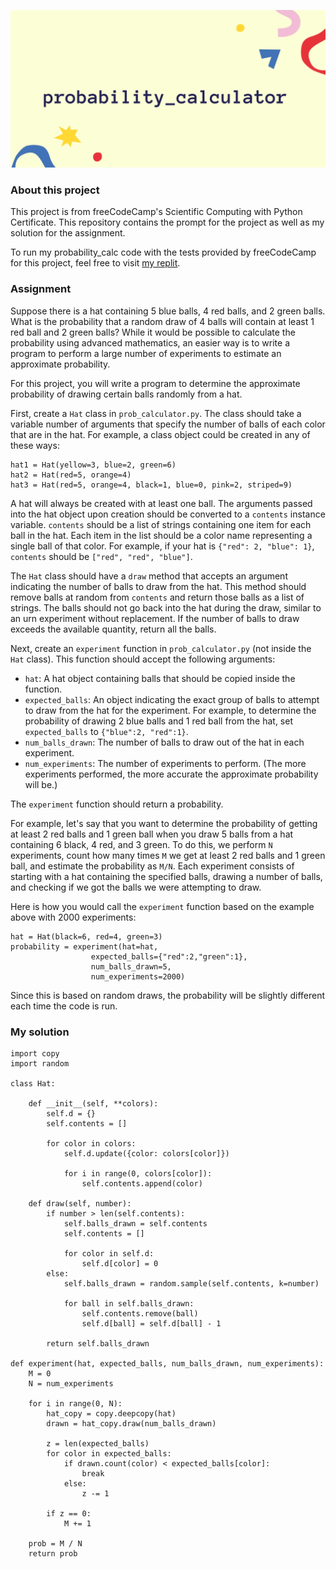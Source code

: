 ![](ProbabilityCalcCover.png)

### About this project

This project is from freeCodeCamp's Scientific Computing with Python Certificate. This repository contains the prompt for the project as well as my solution for the assignment. 

To run my probability_calc code with the tests provided by freeCodeCamp for this project, feel free to visit [my replit](https://replit.com/@NataliaRosado1/probability-calculator).


### Assignment

Suppose there is a hat containing 5 blue balls, 4 red balls, and 2 green balls. What is the probability that a random draw of 4 balls will contain at least 1 red ball and 2 green balls? While it would be possible to calculate the probability using advanced mathematics, an easier way is to write a program to perform a large number of experiments to estimate an approximate probability.

For this project, you will write a program to determine the approximate probability of drawing certain balls randomly from a hat. 

First, create a `Hat` class in `prob_calculator.py`. The class should take a variable number of arguments that specify the number of balls of each color that are in the hat. For example, a class object could be created in any of these ways:
```
hat1 = Hat(yellow=3, blue=2, green=6)
hat2 = Hat(red=5, orange=4)
hat3 = Hat(red=5, orange=4, black=1, blue=0, pink=2, striped=9)
```

A hat will always be created with at least one ball. The arguments passed into the hat object upon creation should be converted to a `contents` instance variable. `contents` should be a list of strings containing one item for each ball in the hat. Each item in the list should be a color name representing a single ball of that color. For example, if your hat is `{"red": 2, "blue": 1}`, `contents` should be `["red", "red", "blue"]`.

The `Hat` class should have a `draw` method that accepts an argument indicating the number of balls to draw from the hat. This method should remove balls at random from `contents` and return those balls as a list of strings. The balls should not go back into the hat during the draw, similar to an urn experiment without replacement. If the number of balls to draw exceeds the available quantity, return all the balls.

Next, create an `experiment` function in `prob_calculator.py` (not inside the `Hat` class). This function should accept the following arguments:
* `hat`: A hat object containing balls that should be copied inside the function.
* `expected_balls`: An object indicating the exact group of balls to attempt to draw from the hat for the experiment. For example, to determine the probability of drawing 2 blue balls and 1 red ball from the hat, set `expected_balls` to `{"blue":2, "red":1}`.
* `num_balls_drawn`: The number of balls to draw out of the hat in each experiment.
* `num_experiments`: The number of experiments to perform. (The more experiments performed, the more accurate the approximate probability will be.)

The `experiment` function should return a probability. 

For example, let's say that you want to determine the probability of getting at least 2 red balls and 1 green ball when you draw 5 balls from a hat containing 6 black, 4 red, and 3 green. To do this, we perform `N` experiments, count how many times `M` we get at least 2 red balls and 1 green ball, and estimate the probability as `M/N`. Each experiment consists of starting with a hat containing the specified balls, drawing a number of balls, and checking if we got the balls we were attempting to draw.

Here is how you would call the `experiment` function based on the example above with 2000 experiments:

```
hat = Hat(black=6, red=4, green=3)
probability = experiment(hat=hat, 
                  expected_balls={"red":2,"green":1},
                  num_balls_drawn=5,
                  num_experiments=2000)
```

Since this is based on random draws, the probability will be slightly different each time the code is run.

### My solution

```
import copy
import random

class Hat:
    
    def __init__(self, **colors):
        self.d = {}
        self.contents = []

        for color in colors:
            self.d.update({color: colors[color]})

            for i in range(0, colors[color]):
                self.contents.append(color)

    def draw(self, number):
        if number > len(self.contents):
            self.balls_drawn = self.contents
            self.contents = []
            
            for color in self.d:
                self.d[color] = 0
        else:
            self.balls_drawn = random.sample(self.contents, k=number)

            for ball in self.balls_drawn:
                self.contents.remove(ball)
                self.d[ball] = self.d[ball] - 1

        return self.balls_drawn

def experiment(hat, expected_balls, num_balls_drawn, num_experiments):
    M = 0
    N = num_experiments

    for i in range(0, N):
        hat_copy = copy.deepcopy(hat)
        drawn = hat_copy.draw(num_balls_drawn)

        z = len(expected_balls)
        for color in expected_balls:
            if drawn.count(color) < expected_balls[color]:
                break
            else:
                z -= 1
        
        if z == 0:
            M += 1

    prob = M / N            
    return prob
```
